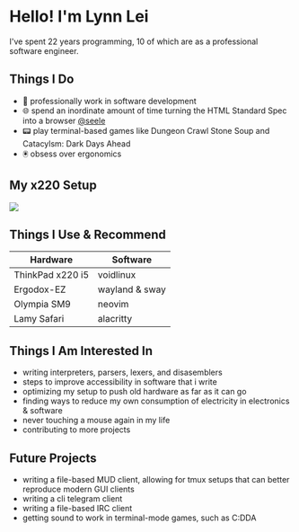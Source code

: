 # Hello! I'm Lynn Lei
I've spent 22 years programming, 10 of which are as a professional software engineer.

## Things I Do
- 🦀 professionally work in software development
- 🌐 spend an inordinate amount of time turning the HTML Standard Spec into a browser [@seele](https://github.com/1ynn1ei/seele)
- 📟 play terminal-based games like Dungeon Crawl Stone Soup and Catacylsm: Dark Days Ahead
- 🖲️ obsess over ergonomics
  
## My x220 Setup
![](https://github.com/1ynn1ei/1ynn1ei/assets/112827749/10234739-8425-4c73-bf6d-c862e62b08ba)

## Things I Use & Recommend
| Hardware      | Software |
| ------------- | ------------- |
| ThinkPad x220 i5 | voidlinux |
| Ergodox-EZ  | wayland & sway |
| Olympia SM9 | neovim |
| Lamy Safari | alacritty |

## Things I Am Interested In
- writing interpreters, parsers, lexers, and disasemblers
- steps to improve accessibility in software that i write
- optimizing my setup to push old hardware as far as it can go
- finding ways to reduce my own consumption of electricity in electronics & software
- never touching a mouse again in my life
- contributing to more projects

## Future Projects
- writing a file-based MUD client, allowing for tmux setups that can better reproduce modern GUI clients
- writing a cli telegram client
- writing a file-based IRC client
- getting sound to work in terminal-mode games, such as C:DDA
